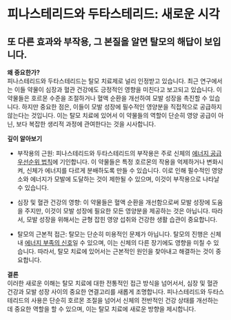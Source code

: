 
# 피나스테리드와 두타스테리드: 새로운 시각
## 또 다른 효과와 부작용, 그 본질을 알면 탈모의 해답이 보입니다.  
  
**왜 중요한가?**  
피나스테리드와 두타스테리드는 탈모 치료제로 널리 인정받고 있습니다. 최근 연구에서는 이들 약물이 심장과 혈관 건강에도 긍정적인 영향을 미친다고 보고되고 있습니다. 이 약물들은 호르몬 수준을 조절하거나 혈액 순환을 개선하여 모발 성장을 촉진할 수 있습니다. 하지만 중요한 점은, 이들이 모발 성장에 필수적인 영양분을 직접적으로 공급하지 않는다는 것입니다. 이는 탈모 치료에 있어서 이 약물들의 역할이 단순히 영양 공급이 아닌, 보다 복잡한 생리적 과정에 관여한다는 것을 시사합니다.  
  
**깊이 알아보기**

 - 부작용의 근원: 피나스테리드와 두타스테리드의 부작용은 주로 신체의 [에너지 공급 우선순위 법칙](/m03/m0305)에 기인합니다. 이 약물들은 특정 호르몬의 작용을 억제하거나 변화시켜, 신체가 에너지를 다르게 분배하도록 만들 수 있습니다. 이로 인해 필수적인 영양소와 에너지가 모발에 도달하는 것이 제한될 수 있으며, 이것이 부작용으로 나타날 수 있습니다.  
  
 - 심장 및 혈관 건강의 영향: 이 약물들은 혈액 순환을 개선함으로써 모발 성장에 도움을 주지만, 이것이 모발 성장에 필요한 모든 영양분을 제공하는 것은 아닙니다. 따라서, 모발 성장을 위해서는 균형 잡힌 영양 섭취와 건강한 생활 습관이 중요합니다.  
  
 - 탈모의 근본적 접근: 탈모는 단순히 미용적인 문제가 아닙니다. 탈모의 진행은 신체 내 [에너지 부족의 신호](/m03/m0306)일 수 있으며, 이는 신체의 다른 장기에도 영향을 미칠 수 있습니다. 따라서, 탈모 치료에 있어서는 근본적인 원인을 찾아내고 해결하는 것이 중요합니다.  
  
**결론**   
이러한 새로운 이해는 탈모 치료에 대한 전통적인 접근 방식을 넘어서서, 심장 및 혈관 건강과 모발 성장 사이의 중요한 연결고리를 새롭게 조명합니다. 피나스테리드와 두타스테리드의 사용은 단순히 호르몬 조절을 넘어서 신체의 전반적인 건강 상태를 개선하는 데 중요한 역할을 할 수 있으며, 이는 탈모 치료에 새로운 방향을 제시합니다.
<!--stackedit_data:
eyJoaXN0b3J5IjpbLTEwMjU5NDAwNTYsLTIwNzE0MzYxMzBdfQ
==
-->